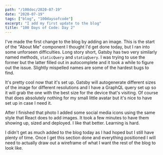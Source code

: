 ```yaml
---
path: "/100doc/2020-07-19"
date: "2020-07-19"
tags: ["blog", "100daysofcode"]
excerpt: "I add my first update to the blog"
title: "100 Days of Code: Day 2"
---
```


I've made the first change to the blog by adding an image. This is the start of the "About Me" component I thought I'd get done today, but I ran into some unforseen difficulties. Long story short, Gatsby has two very similarly named methods, `staticQuery` and `statiqQuery`. I was trying to use the former but the latter filled out in autocomplete and it took a while to figure out the issue. Slightly mispelled names are some of the hardest bugs to find.

It's pretty cool now that it's set up. Gatsby will autogenerate different sizes of the image for different resolutions and I have a GraphQL query set up so it will grab the one with the best size for the device that's visiting. Of course that does absolutely nothing for my small little avatar but it's nice to have set up in case I need it.

After I finished that photo I added some social media icons using the same style that React does to add images. It took a few minutes to have them showing up, sized and deployed. I like that better. Learning is hard.

I didn't get as much added to the blog today as I had hoped but I still have plenty of time. Once I get this section done and everything positioned I will need to actually draw out a wireframe of what I want the rest of the blog to look like.
